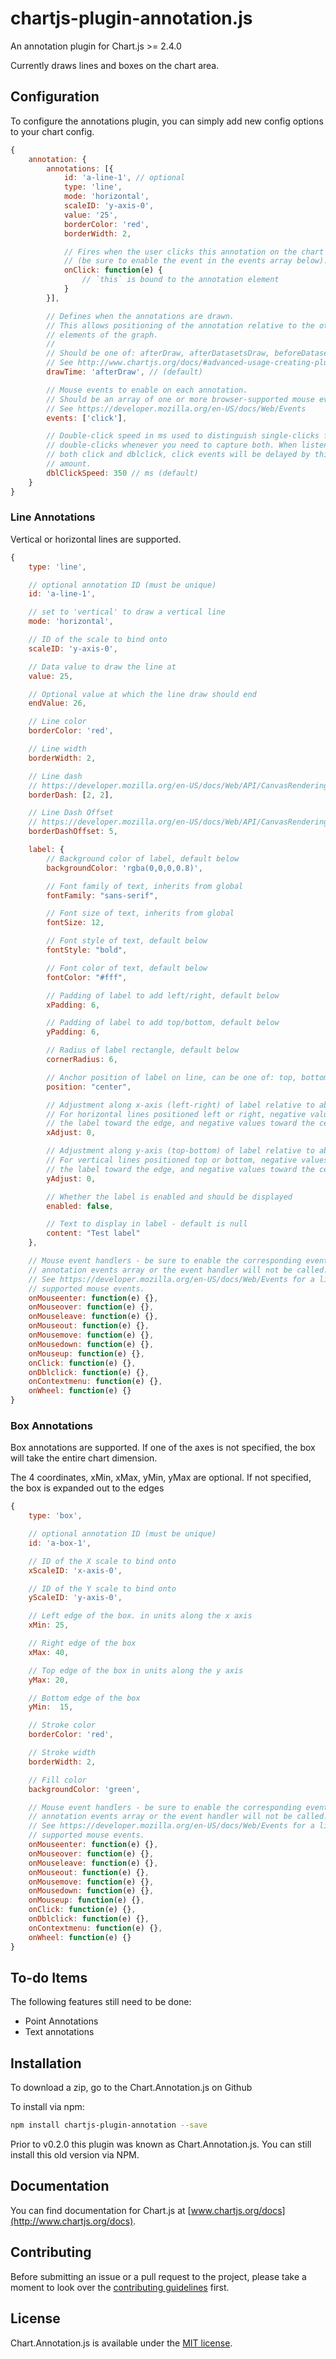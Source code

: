 # chartjs-plugin-annotation.js

An annotation plugin for Chart.js >= 2.4.0

Currently draws lines and boxes on the chart area.


## Configuration

To configure the annotations plugin, you can simply add new config options to your chart config.

```javascript
{
	annotation: {
		annotations: [{
			id: 'a-line-1', // optional
			type: 'line',
			mode: 'horizontal',
			scaleID: 'y-axis-0',
			value: '25',
			borderColor: 'red',
			borderWidth: 2,

			// Fires when the user clicks this annotation on the chart
			// (be sure to enable the event in the events array below).
			onClick: function(e) {
				// `this` is bound to the annotation element
			}
		}],

		// Defines when the annotations are drawn.
		// This allows positioning of the annotation relative to the other
		// elements of the graph.
		//
		// Should be one of: afterDraw, afterDatasetsDraw, beforeDatasetsDraw
		// See http://www.chartjs.org/docs/#advanced-usage-creating-plugins
		drawTime: 'afterDraw', // (default)

		// Mouse events to enable on each annotation.
		// Should be an array of one or more browser-supported mouse events
		// See https://developer.mozilla.org/en-US/docs/Web/Events
		events: ['click'],

		// Double-click speed in ms used to distinguish single-clicks from 
		// double-clicks whenever you need to capture both. When listening for
		// both click and dblclick, click events will be delayed by this
		// amount.
		dblClickSpeed: 350 // ms (default)
	}
}
```

### Line Annotations
Vertical or horizontal lines are supported.

```javascript
{
	type: 'line',

	// optional annotation ID (must be unique)
	id: 'a-line-1',

	// set to 'vertical' to draw a vertical line
	mode: 'horizontal',

	// ID of the scale to bind onto
	scaleID: 'y-axis-0',

	// Data value to draw the line at
	value: 25,

	// Optional value at which the line draw should end
	endValue: 26,

	// Line color
	borderColor: 'red',

	// Line width
	borderWidth: 2,

	// Line dash
	// https://developer.mozilla.org/en-US/docs/Web/API/CanvasRenderingContext2D/setLineDash
	borderDash: [2, 2],

	// Line Dash Offset
	// https://developer.mozilla.org/en-US/docs/Web/API/CanvasRenderingContext2D/lineDashOffset
	borderDashOffset: 5,

	label: {
		// Background color of label, default below
		backgroundColor: 'rgba(0,0,0,0.8)',

		// Font family of text, inherits from global
		fontFamily: "sans-serif",

		// Font size of text, inherits from global
		fontSize: 12,

		// Font style of text, default below
		fontStyle: "bold",

		// Font color of text, default below
		fontColor: "#fff",

		// Padding of label to add left/right, default below
		xPadding: 6,

		// Padding of label to add top/bottom, default below
		yPadding: 6,

		// Radius of label rectangle, default below
		cornerRadius: 6,

		// Anchor position of label on line, can be one of: top, bottom, left, right, center. Default below.
		position: "center",

		// Adjustment along x-axis (left-right) of label relative to above number (can be negative)
		// For horizontal lines positioned left or right, negative values move
		// the label toward the edge, and negative values toward the center.
		xAdjust: 0,

		// Adjustment along y-axis (top-bottom) of label relative to above number (can be negative)
		// For vertical lines positioned top or bottom, negative values move
		// the label toward the edge, and negative values toward the center.
		yAdjust: 0,

		// Whether the label is enabled and should be displayed
		enabled: false,

		// Text to display in label - default is null
		content: "Test label"
	},

	// Mouse event handlers - be sure to enable the corresponding events in the
	// annotation events array or the event handler will not be called.
	// See https://developer.mozilla.org/en-US/docs/Web/Events for a list of
	// supported mouse events.
	onMouseenter: function(e) {},
	onMouseover: function(e) {},
	onMouseleave: function(e) {},
	onMouseout: function(e) {},
	onMousemove: function(e) {},
	onMousedown: function(e) {},
	onMouseup: function(e) {},
	onClick: function(e) {},
	onDblclick: function(e) {},
	onContextmenu: function(e) {},
	onWheel: function(e) {}
}
```

### Box Annotations
Box annotations are supported. If one of the axes is not specified, the box will take the entire chart dimension.

The 4 coordinates, xMin, xMax, yMin, yMax are optional. If not specified, the box is expanded out to the edges

```javascript
{
	type: 'box',

	// optional annotation ID (must be unique)
	id: 'a-box-1',

	// ID of the X scale to bind onto
	xScaleID: 'x-axis-0',

	// ID of the Y scale to bind onto
	yScaleID: 'y-axis-0',

	// Left edge of the box. in units along the x axis
	xMin: 25,

	// Right edge of the box
	xMax: 40,

	// Top edge of the box in units along the y axis
	yMax: 20,

	// Bottom edge of the box
	yMin:  15,

	// Stroke color
	borderColor: 'red',

	// Stroke width
	borderWidth: 2,

	// Fill color
	backgroundColor: 'green',

	// Mouse event handlers - be sure to enable the corresponding events in the
	// annotation events array or the event handler will not be called.
	// See https://developer.mozilla.org/en-US/docs/Web/Events for a list of
	// supported mouse events.
	onMouseenter: function(e) {},
	onMouseover: function(e) {},
	onMouseleave: function(e) {},
	onMouseout: function(e) {},
	onMousemove: function(e) {},
	onMousedown: function(e) {},
	onMouseup: function(e) {},
	onClick: function(e) {},
	onDblclick: function(e) {},
	onContextmenu: function(e) {},
	onWheel: function(e) {}
}
```

## To-do Items

The following features still need to be done:

* Point Annotations
* Text annotations

## Installation

To download a zip, go to the Chart.Annotation.js on Github

To install via npm:

```bash
npm install chartjs-plugin-annotation --save
```

Prior to v0.2.0 this plugin was known as Chart.Annotation.js. You can still install this old version via NPM.

## Documentation

You can find documentation for Chart.js at [www.chartjs.org/docs](http://www.chartjs.org/docs).

## Contributing

Before submitting an issue or a pull request to the project, please take a moment to look over the [contributing guidelines](https://github.com/chartjs/chartjs-plugin-annotation.js/blob/master/CONTRIBUTING.md) first.

## License

Chart.Annotation.js is available under the [MIT license](http://opensource.org/licenses/MIT).
